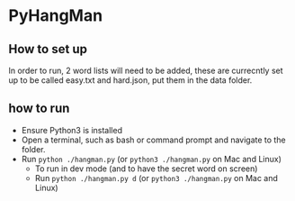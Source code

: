 # PyHangMan

## How to set up

In order to run, 2 word lists will need to be added, these are currecntly set up to be called easy.txt and hard.json, put them in the data folder.

## how to run
* Ensure Python3 is installed
* Open a terminal, such as bash or command prompt and navigate to the folder.
* Run ```python ./hangman.py``` (or ```python3 ./hangman.py``` on Mac and Linux)
    * To run in dev mode (and to have the secret word on screen)
    * Run ```python ./hangman.py d``` (or ```python3 ./hangman.py``` on Mac and Linux)
